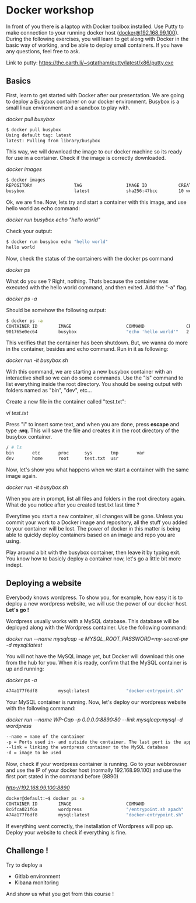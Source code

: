 # Docker workshop

In front of you there is a laptop with Docker toolbox installed.
Use Putty to make connection to your running docker host (docker@192.168.99.100).
During the following exercises, you will learn to get along with Docker in the basic way of working, and be able to deploy small containers.
If you have any questions, feel free to ask.

Link to putty: https://the.earth.li/~sgtatham/putty/latest/x86/putty.exe

## Basics

First, learn to get started with Docker after our presentation.
We are going to deploy a Busybox container on our docker environment.
Busybox is a small linux environment and a sandbox to play with.

_docker pull busybox_

```sh
$ docker pull busybox
Using default tag: latest
latest: Pulling from library/busybox
```

This way, we will download the image to our docker machine so its ready for use in a container.
Check if the image is correctly downloaded.

_docker images_

```sh
$ docker images
REPOSITORY                TAG                 IMAGE ID            CREATED             VIRTUAL SIZE
busybox                   latest              sha256:47bcc        10 weeks ago        1.113 MB
```

Ok, we are fine. 
Now, lets try and start a container with this image, and use hello world as echo command:

_docker run busybox echo "hello world"_

Check your output:

```sh
$ docker run busybox echo "hello world"
hello world
```

Now, check the status of the containers with the docker ps command

_docker ps_

What do you see ?
Right, nothing. Thats because the container was executed with the hello world command, and then exited.
Add the "-a" flag.

_docker ps -a_

Should be somehow the following output:

```sh
$ docker ps -a
CONTAINER ID        IMAGE                     COMMAND                CREATED             STATUS                     PORTS               NAMES
901765e0ec64        busybox                   "echo 'hello world'"   2 minutes ago       Exited (0) 2 minutes ago                       backstabbing_liskov
```

This verifies that the container has been shutdown.
But, we wanna do more in the container, besides and echo command.
Run in it as following:

_docker run -it busybox sh_

With this command, we are starting a new busybox container with an interactive shell so we can do some commands.
Use the "ls" command to list everything inside the root directory.
You should be seeing output with folders named as "bin", "dev", etc...

Create a new file in the container called "test.txt":

_vi test.txt_

Press "i" to insert some text, and when you are done, press **escape** and type **:wq**.
This will save the file and creates it in the root directory of the busybox container.

```sh
/ # ls
bin       etc       proc      sys       tmp       var
dev       home      root      test.txt  usr
```
Now, let's show you what happens when we start a container with the same image again.

_docker run -it busybox sh_

When you are in prompt, list all files and folders in the root directory again. What do you notice after you created test.txt last time ?

Everytime you start a new container, all changes will be gone. Unless you commit your work to a Docker image and repository, all the stuff you added to your container will be lost. The power of docker in this matter is being able to quickly deploy containers based on an image and repo you are using.

Play around a bit with the busybox container, then leave it by typing exit.
You know how to basicly deploy a container now, let's go a little bit more indept.

## Deploying a website

Everybody knows wordpress. To show you, for example, how easy it is to deploy a new wordpress website, we will use the power of our docker host. **Let's go !**

Wordpress usually works with a MySQL database. This database will be deployed along with the Wordpress container.
Use the following command:

_docker run --name mysqlcap -e MYSQL_ROOT_PASSWORD=my-secret-pw -d mysql:latest_

You will not have the MySQL image yet, but Docker will download this one from the hub for you.
When it is ready, confirm that the MySQL container is up and running:

_docker ps -a_

```sh
474a177f6df8        mysql:latest              "docker-entrypoint.sh"   27 minutes ago      Up 27 minutes               3306/tcp                       mysqlcap
```

Your MySQL container is running. Now, let's deploy our wordpress website with the following command:

_docker run --name WP-Cap -p 0.0.0.0:8890:80 --link mysqlcap:mysql -d wordpress_

```sh
--name = name of the container
-p = Ports used in- and outside the container. The last port is the application port, the first port is the runtime port. This port will be used to approach the container with, i.e., your browser.
--link = linking the wordpress container to the MySQL database
-d = image to be used
```

Now, check if your wordpress container is running. Go to your webbrowser and use the IP of your docker host (normally 192.168.99.100) and use the first port stated in the command before (8890)

_http://192.168.99.100:8890_

```sh
docker@default:~$ docker ps -a
CONTAINER ID        IMAGE                     COMMAND                  CREATED             STATUS                      PORTS                          NAMES
8c6fca021f6a        wordpress                 "/entrypoint.sh apach"   4 seconds ago       Up 2 seconds                0.0.0.0:8890->80/tcp           some-wordpress
474a177f6df8        mysql:latest              "docker-entrypoint.sh"   27 minutes ago      Up 27 minutes               3306/tcp                       mysqlcap
```

If everything went correctly, the installation of Wordpress will pop up.
Deploy your website to check if everything is fine.

## Challenge !

Try to deploy a 

- Gitlab environment
- Kibana monitoring

And show us what you got from this course !


